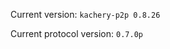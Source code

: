 <!-- This file was automatically generated by jinjaroot. Do not edit directly. -->
Current version: `kachery-p2p 0.8.26`

Current protocol version: `0.7.0p`